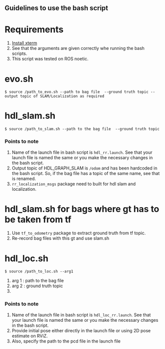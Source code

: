 ## Guidelines to use the bash script

# Requirements

1. [Install xterm](https://installati.one/ubuntu/21.04/xterm/)
2. See that the arguments are given correctly whe running the bash scripts. 
3. This script was tested on ROS noetic.


# evo.sh

`$ source /path_to_evo.sh --path to bag file  --ground truth topic --output topic of SLAM/Localization as required`

# hdl_slam.sh

`$ source /path_to_slam.sh --path to the bag file  --ground truth topic `

### Points to note

1. Name of the launch file in bash script is  `hdl_rr.launch`. See that your launch file is named the same or you make the necessary changes in the bash script.
2. Output topic of HDL_GRAPH_SLAM is `/odom` and has been hardcoded in the bash script. So, if the bag file has a topic of the same name, see that is renamed. 
3. `rr_localization_msgs` package need to built for hdl slam and localization.
 

# hdl_slam.sh for bags where gt has to be taken from tf

1. Use `tf_to_odometry`  package to extract ground truth from tf topic.
2. Re-record bag files with this gt and use slam.sh



# hdl_loc.sh

`$ source /path_to_loc.sh --arg1  `
1. arg 1 : path to the bag file
2. arg 2 : ground truth topic
3. 
### Points to note

1. Name of the launch file in bash script is  `hdl_loc_rr.launch`. See that your launch file is named the same or you make the necessary changes in the bash script.
2. Provide initial pose either directly in the launch file or using 2D pose estimate on RViZ.
3. Also, specify the path to the pcd file in the launch file

